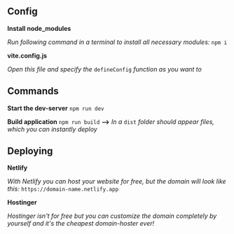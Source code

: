 ## Config

**Install node_modules**

*Run following command in a terminal to install all necessary modules:* `npm i`

**vite.config.js**

*Open this file and specify the* `defineConfig` *function as you want to*

## Commands

**Start the dev-server**
`npm run dev`

**Build application**
`npm run build` **-->** *In a* `dist` *folder should appear files, which you can instantly deploy*

## Deploying

**Netlify**

*With Netlify you can host your website for free, but the domain will look like this:*
`https://domain-name.netlify.app`

**Hostinger**

*Hostinger isn't for free but you can customize the domain completely by yourself and it's the cheapest domain-hoster ever!*